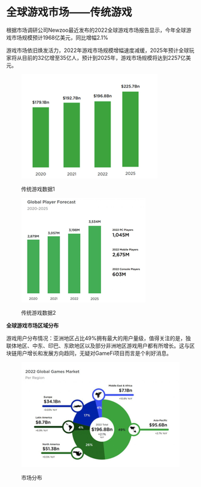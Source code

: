 # 全球游戏市场——传统游戏

根据市场调研公司Newzoo最近发布的2022全球游戏市场报告显示，今年全球游戏市场规模预计1968亿美元，同比增幅2.1%

游戏市场依旧焕发活力，2022年游戏市场规模增幅速度减缓，2025年预计全球玩家将从目前的32亿增至35亿人，预计到2025年，游戏市场规模将达到2257亿美元。

<div>

<figure><img src="../.gitbook/assets/1661520800011 (1).jpg" alt=""><figcaption><p>传统游戏数据1</p></figcaption></figure>

 

<figure><img src="../.gitbook/assets/1661520820346 (1).jpg" alt=""><figcaption><p>传统游戏数据2</p></figcaption></figure>

</div>

**全球游戏市场区域分布**

游戏用户分布情况：亚洲地区占比49%拥有最大的用户量级，值得关注的是，独联体地区、中东、印巴、东欧地区以及部分非洲地区游戏用户都有所增长。这与区块链用户增长和发展方向趋同，无疑对GameFi项目而言是个利好消息。

<figure><img src="../.gitbook/assets/1661520834048.jpg" alt=""><figcaption><p>市场分布</p></figcaption></figure>
